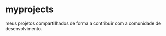 # myprojects
meus projetos compartilhados de forma a contribuir com a comunidade de desenvolvimento.

